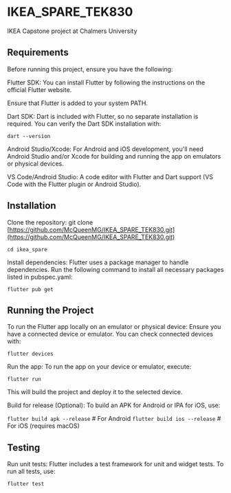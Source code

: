 # IKEA_SPARE_TEK830
IKEA Capstone project at Chalmers University

## Requirements
Before running this project, ensure you have the following:

Flutter SDK:
You can install Flutter by following the instructions on the official Flutter website.

Ensure that Flutter is added to your system PATH.

Dart SDK: 
Dart is included with Flutter, so no separate installation is required. You can verify the Dart SDK installation with:

```dart --version```

Android Studio/Xcode: 
For Android and iOS development, you'll need Android Studio and/or Xcode for building and running the app on emulators or physical devices.

VS Code/Android Studio:
A code editor with Flutter and Dart support (VS Code with the Flutter plugin or Android Studio).

## Installation

Clone the repository:
git clone [https://github.com/McQueenMG/IKEA_SPARE_TEK830.git](https://github.com/McQueenMG/IKEA_SPARE_TEK830.git)

```cd ikea_spare```

Install dependencies: 
Flutter uses a package manager to handle dependencies. Run the following command to install all necessary packages listed in pubspec.yaml:

```flutter pub get```

## Running the Project
To run the Flutter app locally on an emulator or physical device:
Ensure you have a connected device or emulator.
You can check connected devices with:

```flutter devices```

Run the app: 
To run the app on your device or emulator, execute:

```flutter run```

This will build the project and deploy it to the selected device.

Build for release (Optional): To build an APK for Android or IPA for iOS, use:

`flutter build apk --release`    # For Android
`flutter build ios --release`    # For iOS (requires macOS)

## Testing
Run unit tests: Flutter includes a test framework for unit and widget tests. To run all tests, use:

```flutter test```
